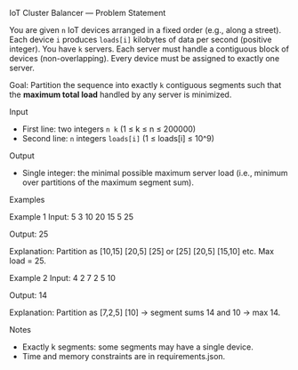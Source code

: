 IoT Cluster Balancer — Problem Statement

You are given `n` IoT devices arranged in a fixed order (e.g., along a street).
Each device `i` produces `loads[i]` kilobytes of data per second (positive integer).
You have `k` servers. Each server must handle a contiguous block of devices (non-overlapping).
Every device must be assigned to exactly one server.

Goal: Partition the sequence into exactly `k` contiguous segments such that the **maximum total load** handled by any server is minimized.

Input
- First line: two integers `n k` (1 ≤ k ≤ n ≤ 200000)
- Second line: `n` integers `loads[i]` (1 ≤ loads[i] ≤ 10^9)

Output
- Single integer: the minimal possible maximum server load (i.e., minimum over partitions of the maximum segment sum).

Examples

Example 1
Input:
5 3
10 20 15 5 25

Output:
25

Explanation:
Partition as [10,15] [20,5] [25] or [25] [20,5] [15,10] etc. Max load = 25.

Example 2
Input:
4 2
7 2 5 10

Output:
14

Explanation:
Partition as [7,2,5] [10] → segment sums 14 and 10 → max 14.

Notes
- Exactly k segments: some segments may have a single device.
- Time and memory constraints are in requirements.json.



